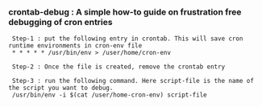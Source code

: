 ### crontab-debug : A simple how-to guide on frustration free debugging of cron entries

     Step-1 : put the following entry in crontab. This will save cron runtime environments in cron-env file
     * * * * * /usr/bin/env > /user/home/cron-env
     
     Step-2 : Once the file is created, remove the crontab entry
     
     Step-3 : run the following command. Here script-file is the name of the script you want to debug.
     /usr/bin/env -i $(cat /user/home-cron-env) script-file
